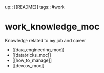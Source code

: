 up:: [[README]]
tags:: #work

# work_knowledge_moc

Knowledge related to my job and career

- [[data_engineering_moc]]
- [[databricks_moc]]
- [[how_to_manage]]
- [[devops_moc]]